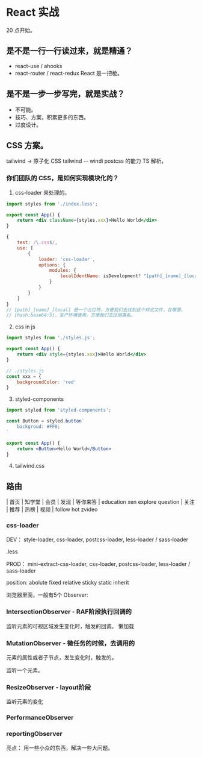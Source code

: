 # React 实战

20 点开始。

## 是不是一行一行读过来，就是精通？

- react-use / ahooks
- react-router / react-redux
React 是一把枪。


## 是不是一步一步写完，就是实战？
- 不可能。
- 技巧、方案，积累更多的东西。
- 过度设计。

## CSS 方案。
tailwind -> 原子化 CSS
tailwind      --      windi 
postcss 的能力         TS 解析，

### 你们团队的 CSS，是如何实现模块化的？
1. css-loader 来处理的。
```jsx
import styles from './index.less';

export const App() {
    return <div className={styles.xxx}>Hello World</div>
}
```

```js
{
    test: /\.css$/,
    use: [
        {
            loader: 'css-loader',
            options: {
                modules: {
                    localIdentName: isDevelopment? "[path]_[name]_[local]":"[hash:base64:5]",
                }
            }
        }
    ]
}
// [path]_[name]_[local] 是一个占位符，方便我们去找到这个样式文件，在哪里。
// [hash:base64:5]，生产环境使用，方便我们去压缩类名。
```

2. css in js
```jsx
import styles from './styles.js';

export const App() {
    return <div style={styles.xxx}>Hello World</div>
}

// ./styles.js
const xxx = {
    backgroundColor: 'red'
}
```

3. styled-components
```jsx
import styled from 'styled-components';

const Button = styled.button`
    backgroud: #FF0;
`

export const App() {
    return <Button>Hello World</Button>
}


```

4. tailwind.css


## 路由

| 首页 | 知学堂 | 会员 | 发现 | 等你来答 |
       education xen explore question
    | 关注 | 推荐 | 热榜 | 视频 |
     follow        hot   zvideo



### css-loader 
DEV：
style-loader, css-loader, postcss-loader, less-loader / sass-loader 

.less

PROD：
mini-extract-css-loader, css-loader, postcss-loader, less-loader / sass-loader 

position:
abolute fixed relative sticky static inherit 


浏览器里面，一般有5个 Observer:
### IntersectionObserver - RAF阶段执行回调的
监听元素的可视区域发生变化时，触发的回调。
懒加载

### MutationObserver - 微任务的时候，去调用的
元素的属性或者子节点，发生变化时，触发的。

监听一个元素。

### ResizeObserver - layout阶段
监听元素的变化

### PerformanceObserver

### reportingObserver 

亮点：
用一些小众的东西，解决一些大问题。


